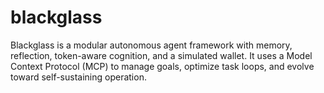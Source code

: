# blackglass
Blackglass is a modular autonomous agent framework with memory, reflection, token-aware cognition, and a simulated wallet. It uses a Model Context Protocol (MCP) to manage goals, optimize task loops, and evolve toward self-sustaining operation.
